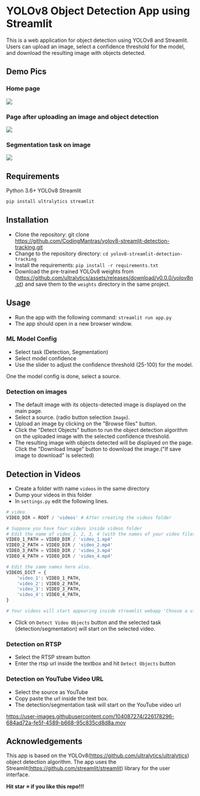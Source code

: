 # YOLOv8 Object Detection App using Streamlit

This is a web application for object detection using YOLOv8 and Streamlit. Users can upload an image, select a confidence threshold for the model, and download the resulting image with objects detected.

## Demo Pics

### Home page

<img src="https://github.com/CodingMantras/yolov8-streamlit-detection-tracking/blob/master/assets/pic1.png" >

### Page after uploading an image and object detection

<img src="https://github.com/CodingMantras/yolov8-streamlit-detection-tracking/blob/master/assets/pic3.png" >

### Segmentation task on image

<img src="https://github.com/CodingMantras/yolov8-streamlit-detection-tracking/blob/master/assets/segmentation.png" >

## Requirements

Python 3.6+
YOLOv8
Streamlit

```bash
pip install ultralytics streamlit
```

## Installation

- Clone the repository: git clone <https://github.com/CodingMantras/yolov8-streamlit-detection-tracking.git>
- Change to the repository directory: `cd yolov8-streamlit-detection-tracking`
- Install the requirements: `pip install -r requirements.txt`
- Download the pre-trained YOLOv8 weights from (<https://github.com/ultralytics/assets/releases/download/v0.0.0/yolov8n.pt>) and save them to the `weights` directory in the same project.

## Usage

- Run the app with the following command: `streamlit run app.py`
- The app should open in a new browser window.

### ML Model Config

- Select task (Detection, Segmentation)
- Select model confidence
- Use the slider to adjust the confidence threshold (25-100) for the model.

One the model config is done, select a source.

### Detection on images

- The default image with its objects-detected image is displayed on the main page.
- Select a source. (radio button selection `Image`).
- Upload an image by clicking on the "Browse files" button.
- Click the "Detect Objects" button to run the object detection algorithm on the uploaded image with the selected confidence threshold.
- The resulting image with objects detected will be displayed on the page. Click the "Download Image" button to download the image.("If save image to download" is selected)

## Detection in Videos

- Create a folder with name `videos` in the same directory
- Dump your videos in this folder
- In `settings.py` edit the following lines.

```python
# video
VIDEO_DIR = ROOT / 'videos' # After creating the videos folder

# Suppose you have four videos inside videos folder
# Edit the name of video_1, 2, 3, 4 (with the names of your video files) 
VIDEO_1_PATH = VIDEO_DIR / 'video_1.mp4' 
VIDEO_2_PATH = VIDEO_DIR / 'video_2.mp4'
VIDEO_3_PATH = VIDEO_DIR / 'video_3.mp4'
VIDEO_4_PATH = VIDEO_DIR / 'video_4.mp4'

# Edit the same names here also.
VIDEOS_DICT = {
    'video_1': VIDEO_1_PATH,
    'video_2': VIDEO_2_PATH,
    'video_3': VIDEO_3_PATH,
    'video_4': VIDEO_4_PATH,
}

# Your videos will start appearing inside streamlit webapp 'Choose a video'.
```

- Click on `Detect Video Objects` button and the selected task (detection/segmentation) will start on the selected video.

### Detection on RTSP

- Select the RTSP stream button
- Enter the rtsp url inside the textbox and hit `Detect Objects` button

### Detection on YouTube Video URL

- Select the source as YouTube
- Copy paste the url inside the text box.
- The detection/segmentation task will start on the YouTube video url

<https://user-images.githubusercontent.com/104087274/226178296-684ad72a-fe5f-4589-b668-95c835cd8d8a.mov>

## Acknowledgements

This app is based on the YOLOv8(<https://github.com/ultralytics/ultralytics>) object detection algorithm. The app uses the Streamlit(<https://github.com/streamlit/streamlit>) library for the user interface.

**Hit star ⭐ if you like this repo!!!**
